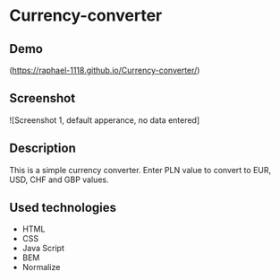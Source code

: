 # Currency-converter

## Demo
(https://raphael-1118.github.io/Currency-converter/)

## Screenshot
![Screenshot 1, default apperance, no data entered]

## Description
This is a simple currency converter. Enter PLN value to convert to EUR, USD, CHF and GBP values. 

## Used technologies
- HTML
- CSS
- Java Script
- BEM
- Normalize
